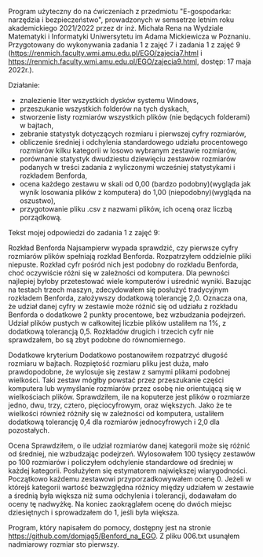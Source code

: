 Program użyteczny do na ćwiczeniach z przedmiotu "E-gospodarka: narzędzia i bezpieczeństwo", prowadzonych w semsetrze letnim roku akademickiego 2021/2022 przez dr inż. Michała Rena na Wydziale Matematyki i Informatyki Uniwersytetu im Adama Mickiewicza w Poznaniu. Przygotowany do wykonywania zadania 1 z zajęć 7 i zadania 1 z zajęć 9 (https://renmich.faculty.wmi.amu.edu.pl/EGO/zajecia7.html i https://renmich.faculty.wmi.amu.edu.pl/EGO/zajecia9.html, dostęp: 17 maja 2022r.).

Działanie:
- znalezienie liter wszystkich dysków systemu Windows,
- przeszukanie wszystkich folderów na tych dyskach,
- stworzenie listy rozmiarów wszystkich plików (nie będących folderami) w bajtach,
- zebranie statystyk dotyczących rozmiaru i pierwszej cyfry rozmiarów,
- obliczenie średniej i odchylenia standardowego udziału procentowego rozmiarów kilku kategorii w losowo wybranym zestawie rozmiarów,
- porównanie statystyk dwudziestu dziewięciu zestawów rozmiarów podanych w treści zadania z wyliczonymi wcześniej statystykami i rozkładem Benforda,
- ocena każdego zestawu w skali od 0,00 (bardzo podobny)(wygląda jak wynik losowania plików z komputera) do 1,00 (niepodobny)(wygląda na oszustwo),
- przygotowanie pliku .csv z nazwami plików, ich oceną oraz liczbą porządkową.

Tekst mojej odpowiedzi do zadania 1 z zajęć 9:

Rozkład Benforda
Najsampierw wypada sprawdzić, czy pierwsze cyfry rozmiarów plików spełniają rozkład Benforda. Rozpatrzyłem oddzielnie pliki niepuste. Rozkład cyfr pośród nich jest podobny do rozkładu Benforda, choć oczywiście różni się w zależności od komputera. Dla pewności najlepiej byłoby przetestować wiele komputerów i uśrednić wyniki. Bazując na testach trzech maszyn, zdecydowałem się posłużyć tradycyjnym rozkładem Benforda, założywszy dodatkową tolerancję 2,0. Oznacza ona, że udział danej cyfry w zestawie może różnić się od udziału z rozkładu Benforda o dodatkowe 2 punkty procentowe, bez wzbudzania podejrzeń. Udział plików pustych w całkowitej liczbie plików ustaliłem na 1%, z dodatkową tolerancją 0,5. Rozkładów drugich i trzecich cyfr nie sprawdzałem, bo są zbyt podobne do równomiernego.

Dodatkowe kryterium
Dodatkowo postanowiłem rozpatrzyć długość rozmiaru w bajtach. Rozpiętość rozmiaru pliku jest duża, mało prawdopodobne, że wylosuje się zestaw z samymi plikami podobnej wielkości. Taki zestaw mógłby powstać przez przeszukanie części komputera lub wymyślanie rozmiarów przez osobę nie orientującą się w wielkościach plików. Sprawdziłem, ile na koputerze jest plików o rozmiarze jedno, dwu, trzy, cztero, pięciocyfrowym, oraz większych. Jako że te wielkości również różniły się w zależności od komputera, ustaliłem dodatkową tolerancję 0,4 dla rozmiarów jednocyfrowych i 2,0 dla pozostałych.

Ocena
Sprawdziłem, o ile udział rozmiarów danej kategorii może się różnić od średniej, nie wzbudzając podejrzeń. Wylosowałem 100 tysięcy zestawów po 100 rozmiarów i policzyłem odchylenie standardowe od średniej w każdej kategorii. Posłużyłem się estymatorem największej wiarygodności.
Początkowo każdemu zestawowi przyporzadkowywałem ocenę 0. Jeżeli w którejś kategorii wartość bezwzględna różnicy między udziałem w zestawie a średnią była większa niż suma odchylenia i tolerancji, dodawałam do oceny tę nadwyżkę. Na koniec zaokrąglałem ocenę do dwóch miejsc dziesiętnych i sprowadzałem do 1, jeśli była większa.

Program, który napisałem do pomocy, dostępny jest na stronie https://github.com/domjag5/Benford_na_EGO. Z pliku 006.txt usunąłem nadmiarowy rozmiar sto pierwszy.
